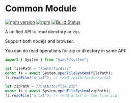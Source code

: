 # Common Module

[![npm version](https://img.shields.io/npm/v/@xmcl/system.svg)](https://www.npmjs.com/package/@xmcl/system)
[![npm](https://img.shields.io/npm/l/@xmcl/minecraft-launcher-core.svg)](https://github.com/voxelum/minecraft-launcher-core-node/blob/master/LICENSE)
[![Build Status](https://github.com/voxelum/minecraft-launcher-core-node/workflows/Release%20Pre-Check/badge.svg)](https://github.com/voxelum/minecraft-launcher-core-node/workflows/Release%20Pre-Check/badge.svg)

A unified API to read directory or zip.

Support both nodejs and browser.

You can do read operations for zip or directory in same API:

```ts
import { System } from "@xmcl/system";

let filePath = "/path/to/dir/"
const fs = await System.openFileSystem(filePath);
fs.readFile("a.txt"); // read /path/to/dir/a.txt

let zipPath = "/path/to/file.zip"
const fs = await System.openFileSystem(zipPath);
fs.readFile("a.txt"); // read a.txt in the file.zip!
```


